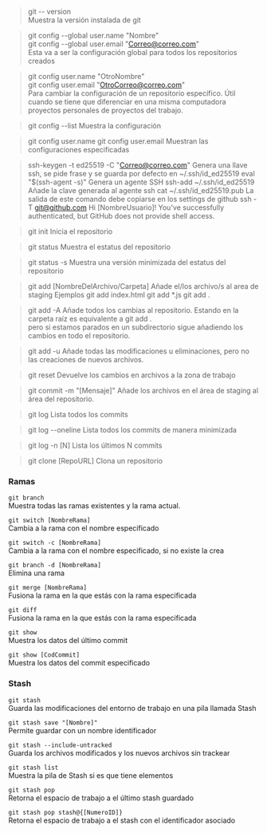 >git -- version  
Muestra la versión instalada de git

>git config --global user.name "Nombre"  
>git config --global user.email "Correo@correo.com"  
Esta va a ser la configuración global para todos los repositorios creados


>git config user.name "OtroNombre"  
>git config user.email "OtroCorreo@correo.com"  
Para cambiar la configuración de un repositorio específico. Útil cuando se tiene que diferenciar en una misma computadora proyectos personales de proyectos del trabajo.


>git config --list
Muestra la configuración


>git config user.name
>git config user.email
Muestran las configuraciones especificadas


>ssh-keygen -t ed25519 -C "Correo@correo.com"
Genera una llave ssh, se pide frase y se guarda por defecto en ~/.ssh/id_ed25519
>eval "$(ssh-agent -s)"
Genera un agente SSH
>ssh-add ~/.ssh/id_ed25519
Añade la clave generada al agente ssh
>cat ~/.ssh/id_ed25519.pub 
La salida de este comando debe copiarse en los settings de github
>ssh -T git@github.com
Hi [NombreUsuario]! You've successfully authenticated, but GitHub does not provide shell access.


>git init
Inicia el repositorio

>git status
Muestra el estatus del repositorio

>git status -s
Muestra una versión minimizada del estatus del repositorio

>git add [NombreDelArchivo/Carpeta]
Añade el/los archivo/s al area de staging
Ejemplos
>git add index.html
>git add *.js
>git add .

>git add -A 
Añade todos los cambias al repositorio. Estando en la carpeta raíz es equivalente a git add .  
pero si estamos parados en un subdirectorio sigue añadiendo los cambios en todo el repositorio.

>git add -u 
Añade todas las modificaciones u eliminaciones, pero no las creaciones de nuevos archivos.

>git reset
Devuelve los cambios en archivos a la zona de trabajo

>git commit -m "[Mensaje]"
Añade los archivos en el área de staging al área del repositorio. 

>git log
Lista todos los commits

>git log --oneline
Lista todos los commits de manera minimizada

>git log -n [N]
Lista los últimos N commits

>git clone [RepoURL]
Clona un repositorio


### Ramas

`git branch`  
Muestra todas las ramas existentes y la rama actual.

`git switch [NombreRama]`  
Cambia a la rama con el nombre especificado

`git switch -c [NombreRama]`  
Cambia a la rama con el nombre especificado, si no existe la crea

`git branch -d [NombreRama]`  
Elimina una rama

`git merge [NombreRama]`  
Fusiona la rama en la que estás con la rama especificada



`git diff`  
Fusiona la rama en la que estás con la rama especificada

`git show`  
Muestra los datos del último commit

`git show [CodCommit]`  
Muestra los datos del commit especificado



### Stash

`git stash`  
Guarda las modificaciones del entorno de trabajo en una pila llamada Stash

`git stash save "[Nombre]"`  
Permite guardar con un nombre identificador

`git stash --include-untracked`  
Guarda los archivos modificados y los nuevos archivos sin trackear

`git stash list`  
Muestra la pila de Stash si es que tiene elementos

`git stash pop`  
Retorna el espacio de trabajo a el último stash guardado

`git stash pop stash@{[NumeroID]}`  
Retorna el espacio de trabajo a el stash con el identificador asociado

